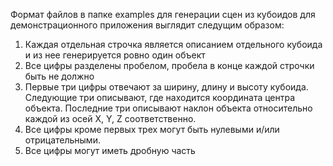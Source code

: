 Формат файлов в папке examples для генерации сцен из кубоидов для демонстрационного приложения выглядит следущим образом:
1) Каждая отдельная строчка является описанием отдельного кубоида и из нее генерируется ровно один объект
2) Все цифры разделены пробелом, пробела в конце каждой строчки быть не должно
3) Первые три цифры отвечают за ширину, длину и высоту кубоида. Следующие три описывают, где находится координата центра объекта. Последние три описывают наклон объекта относительно каждой из осей X, Y, Z соответственно.
4) Все цифры кроме первых трех могут быть нулевыми и/или отрицательными.
5) Все цифры могут иметь дробную часть
